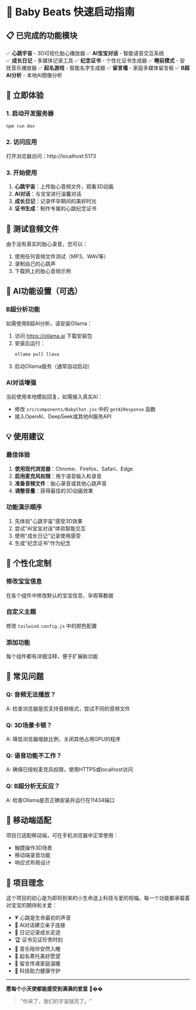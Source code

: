 # 🚀 Baby Beats 快速启动指南

## 📋 已完成的功能模块

✅ **心跳宇宙** - 3D可视化胎心播放器
✅ **AI宝宝对话** - 智能语音交互系统  
✅ **成长日记** - 多媒体记录工具
✅ **纪念证书** - 个性化证书生成器
✅ **睡前模式** - 安抚音乐播放器
✅ **起名游戏** - 智能名字生成器
✅ **留言墙** - 家庭多媒体留言板
✅ **B超AI分析** - 本地AI图像分析

## 🎯 立即体验

### 1. 启动开发服务器
```bash
npm run dev
```

### 2. 访问应用
打开浏览器访问：http://localhost:5173

### 3. 开始使用
1. **心跳宇宙**：上传胎心音频文件，观看3D动画
2. **AI对话**：与宝宝进行温馨对话
3. **成长日记**：记录怀孕期间的美好时光
4. **证书生成**：制作专属的心跳纪念证书

## 🎵 测试音频文件

由于没有真实的胎心录音，您可以：
1. 使用任何音频文件测试（MP3、WAV等）
2. 录制自己的心跳声
3. 下载网上的胎心音频示例

## 🤖 AI功能设置（可选）

### B超分析功能
如需使用B超AI分析，请安装Ollama：

1. 访问 https://ollama.ai 下载安装包
2. 安装后运行：
   ```bash
   ollama pull llava
   ```
3. 启动Ollama服务（通常自动启动）

### AI对话增强
当前使用本地模拟回复，如需接入真实AI：
- 修改 `src/components/BabyChat.jsx` 中的 `getAIResponse` 函数
- 接入OpenAI、DeepSeek或其他AI服务API

## 💡 使用建议

### 最佳体验
1. **使用现代浏览器**：Chrome、Firefox、Safari、Edge
2. **启用麦克风权限**：用于语音输入和录音
3. **准备音频文件**：胎心录音或其他心跳声音
4. **调整音量**：获得最佳的3D动画效果

### 功能演示顺序
1. 先体验"心跳宇宙"感受3D效果
2. 尝试"AI宝宝对话"体验智能交互
3. 使用"成长日记"记录使用感受
4. 生成"纪念证书"作为纪念

## 🎨 个性化定制

### 修改宝宝信息
在各个组件中修改默认的宝宝信息、孕周等数据

### 自定义主题
修改 `tailwind.config.js` 中的颜色配置

### 添加功能
每个组件都有详细注释，便于扩展新功能

## 🔧 常见问题

### Q: 音频无法播放？
A: 检查浏览器是否支持音频格式，尝试不同的音频文件

### Q: 3D场景卡顿？
A: 降低浏览器缩放比例，关闭其他占用GPU的程序

### Q: 语音功能不工作？
A: 确保已授权麦克风权限，使用HTTPS或localhost访问

### Q: B超分析无反应？
A: 检查Ollama是否正确安装并运行在11434端口

## 📱 移动端适配

项目已适配移动端，可在手机浏览器中正常使用：
- 触摸操作3D场景
- 移动端录音功能
- 响应式布局设计

## 💖 项目理念

这个项目的初心是为即将到来的小生命送上科技与爱的祝福。每一个功能都承载着对宝宝的期待和关爱：

- 💗 心跳是生命最初的声音
- 🤖 AI对话建立亲子连接  
- 📖 日记记录成长足迹
- 🏆 证书见证珍贵时刻
- 🌙 音乐陪伴安然入睡
- 🎯 起名寄托美好愿望
- 💌 留言传递家庭温暖
- 🧠 科技助力健康守护

---

**愿每个小天使都能感受到满满的爱意** 👶��

> "你来了，我们的宇宙就亮了。" 